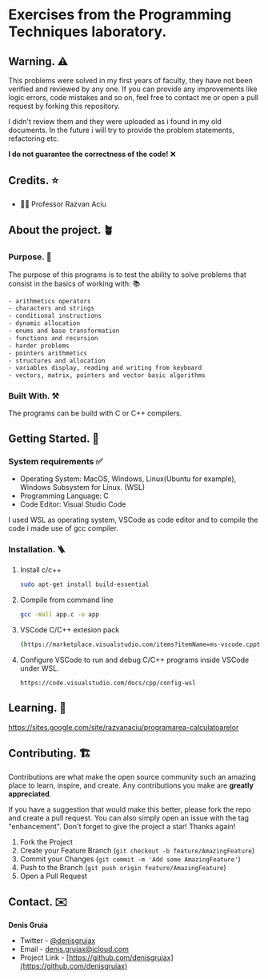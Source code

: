 # Exercises from the Programming Techniques laboratory.
## Warning. ⚠️
This problems were solved in my first years of faculty, they have not been verified and reviewed by any one. If you can provide any improvements like logic errors, code mistakes and so on, feel free to contact me or open a pull request by forking this repository.

I didn't review them and they were uploaded as i found in my old documents. In the future i will try to provide the problem statements, refactoring etc.

**I do not guarantee the correctness of the code!** ❌


## Credits. ⭐

- 🧑‍💻 Professor Razvan Aciu

## About the project. 🪴
### Purpose. 🎯
The purpose of this programs is to test the ability to solve problems that consist in the basics of working with: 📚
```sh
- arithmetics operators
- characters and strings
- conditional instructions
- dynamic allocation
- enums and base transformation
- functions and recursion
- harder problems
- pointers arithmetics
- structures and allocation
- variables display, reading and writing from keyboard
- vectors, matrix, pointers and vector basic algorithms
```

### Built With. ⚒️
The programs can be build with C or C++ compilers.

## Getting Started. 🚀
### System requirements ✅
- Operating System: MacOS, Windows, Linux(Ubuntu for example), Windows Subsystem for Linux. (WSL)
- Programming Language: C
- Code Editor: Visual Studio Code 

I used WSL as operating system, VSCode as code editor and to compile the code i made use of gcc compiler.

### Installation. 🪜
1. Install c/c++
   ```sh
   sudo apt-get install build-essential
   ```

2. Compile from command line
   ```sh
   gcc -Wall app.c -o app
   ```
   
3. VSCode C/C++ extesion pack
   ```sh
   (https://marketplace.visualstudio.com/items?itemName=ms-vscode.cpptools-extension-pack)
   ```
   
4. Configure VSCode to run and debug C/C++ programs inside VSCode under WSL.
   ```sh
   https://code.visualstudio.com/docs/cpp/config-wsl
   ```

## Learning. 🌟
https://sites.google.com/site/razvanaciu/programarea-calculatoarelor

## Contributing. 🏗️
Contributions are what make the open source community such an amazing place to learn, inspire, and create. Any contributions you make are **greatly appreciated**.

If you have a suggestion that would make this better, please fork the repo and create a pull request. You can also simply open an issue with the tag "enhancement".
Don't forget to give the project a star! Thanks again!

1. Fork the Project
2. Create your Feature Branch (`git checkout -b feature/AmazingFeature`)
3. Commit your Changes (`git commit -m 'Add some AmazingFeature'`)
4. Push to the Branch (`git push origin feature/AmazingFeature`)
5. Open a Pull Request


## Contact. ✉️
**Denis Gruia**

- Twitter - [@denisgruiax](https://twitter.com/denisgruiax) 
- Email - denis.gruiax@icloud.com
- Project Link - [https://github.com/denisgruiax](https://github.com/denisgruiax)
